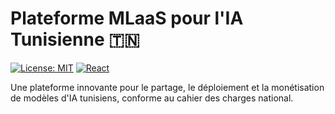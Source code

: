# Plateforme MLaaS pour l'IA Tunisienne 🇹🇳

[![License: MIT](https://img.shields.io/badge/License-MIT-blue.svg)](https://opensource.org/licenses/MIT)
[![React](https://img.shields.io/badge/React-18.2.0-blue)](https://reactjs.org/)

Une plateforme innovante pour le partage, le déploiement et la monétisation de modèles d'IA tunisiens, conforme au cahier des charges national.
